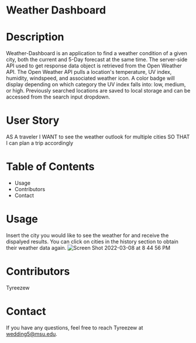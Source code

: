 # Weather Dashboard

# Description
Weather-Dashboard is an application to find a weather condition of a given city, both the current and 5-Day forecast at the same time. The server-side API used to get response data object is retrieved from the Open Weather API. The Open Weather API pulls a location's temperature, UV index, humidity, windspeed, and associated weather icon. A color badge will display depending on which category the UV index falls into: low, medium, or high. Previously searched locations are saved to local storage and can be accessed from the search input dropdown. 

# User Story
AS A traveler
I WANT to see the weather outlook for multiple cities
SO THAT I can plan a trip accordingly

# Table of Contents
* Usage 
* Contributors
* Contact

# Usage
Insert the city you would like to see the weather for and receive the dispalyed results. You can click on cities in the history section to obtain their weather data again.
![Screen Shot 2022-03-08 at 8 44 56 PM](https://user-images.githubusercontent.com/43646678/157362724-573f2b21-0b0d-4118-be55-461667d700a6.png)

# Contributors
Tyreezew

# Contact
If you have any questions, feel free to reach Tyreezew at wedding5@msu.edu. 
  

